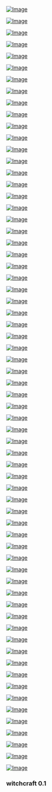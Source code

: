 <!--
bkz küçük emrah hülya avşara çaktı mı sorunsalı 
bkz ibrahim talıseksin hülya avşar a 3 kere çaktım ne olay yaptınız çıkışı
bkz erdonun sanna marin kim amk demesi
bkz sanna marin in erdonun kılına zarar gelsin hele bi gelsin çıkışı
bkz netanyahunun erdonun kılına zarar gelirse karşınızda beni bulursunuz çıkışı
bkz ibrahim tatlıseksin uzun adamı yedirmem açıklaması
bkz orhan bencegayin yerim uzun adamın yeri paylaşımı
bkz akil adamların il milli eğitim müdürünü desteklemesi
bkz orhan bence gayin il milli eğitim müdürünü desteklemesi
bkz kaymakamın il milli müdürüne ne ayaksın sen demesi
bkz il milli eğitim müdürünün kzıalrın eteke altlarına kamera koyması
bkz onu boşverde hz süleyman ın kırk kaplan gücüde olması
https://www.uludagsozluk.com/e/42531437/ lol
bkz hz muhammed camı tıklasa kırk bakireden dadmaya geldim dese napardınız
bkz il başkanı gece camı tıklayıp yenge de erik gibiymiş dese naparsınız
bkz il başkanı çıkıp gel lan buraya oç dese gider mişsiniz sorunsalı
bkz ayakkabı kutusu partisi kurulsa oy verir misiniz sorunsalı
bkz tevfik göksu imamoğlunu tokatlayıp  ayakkabılarını boyatsa naparsınız
bkz devlet bahçeli atıl kurt dese atılırmısınız
bkz süleyman soylu devlete karşı gelenlerin  ayağını kırın dese napardınız
bkz hoşlandığınızgavat ormanda kırk kaplan gücündeyim dese napardınız
bkz hoşlandığınız gavat denize düşse napardınız sorunsalı
bkz devletin malı deniz yemeyen keriz 
https://www.uludagsozluk.com/k/bir-d%C3%BCzine-kar%C4%B1s%C4%B1-olan-gavad/ bkz a bu benim
bkz bilal vakıf paraları ibiza da bi gece de yese napardınız
bkz facebook cia gözetiminde olsa napardınız sorunsalı
bkz twitter nsa gözetiminde olsa nolurdu sorunsalı
bkz devlet gözetiminde facebook olsaydı nolurdu sorunsalı
bkz erdoğan ailesinin yediği trilyonları öğrenseniz napardınız sorunsalı
https://www.uludagsozluk.com/e/42531311/bkz çok yahşi adamdır
bkz hiç sevişmemiş cinselli cinselsiz ilişki istemeyen mutlu 1978 li erkek
https://www.uludagsozluk.com/k/hayat%C4%B1nda-hi%C3%A7-sevilmemi%C5%9F-insan/&w=bg bkz a bu benim
https://www.uludagsozluk.com/k/joffrey-in-kad%C4%B1k%C3%B6y-de-g%C3%B6r%C3%BClmesi/
bkz serdar ortaçın türk düşmanlarına 10. yıl marşıyla verdiği efso cevap
https://www.uludagsozluk.com/k/kemalistlerin-kurdu%C4%9Fu-%C3%BClkede-kemalizmi-k%C3%B6t%C3%BClemek/
bkz yaşıtları kadıköyde kız kovalarken 40 lık amcalarına sulanan ergenler
https://www.uludagsozluk.com/k/tevfik-g%C3%B6ksu-nun-imamo%C4%9Flu-nu-tokat-delisi-yapmas%C4%B1/
bkz cinselli cinselsiz ilişki istemeyen 1978 li işi arabası evi olmayan erkek
https://www.uludagsozluk.com/k/sevgilisinin-tayt-giymesine-izin-veren-gavat/&w=bg bkz şeytanın hileleri
bkz https://www.youtube.com/watch?v=jVEKDcDEN1w en sevdiğim kullar asyalı kullar
bkz cinsel ilişki istemeyen erkeğe tecavüz etmeye çalışan türkler
bkz mahsun kırmızıgül denize düşse kurtarır mısın sorunsalı
bkz bülent ecevit denizden slip mayolu çıksa naparsın sorunsalı
bkz tansu çillerin eşi denize düşse kurtarır mısın sorunsalı
bkz angela merkel denize düşse kurtarır mısın sorunsalı
bkz denize düşmese en çok kimi lider olarak görürsün
bkz killa kahan denize düşse almanlar napar sorunsalı
bkz denize kakatürk mü düşse boğarsın serdar ortaç mı
bkz kakatürke benzeyen adam vs serdar ortaça benzeyen japon
bkz serdar ortaçın gerçek orta asya türkü olduğu gerçeği
bkz serdar ortaçın denizden çıkıp 10. yıl marşı söylemesi
bkz su çok güzel gelsene diyen kutup ayısı
bkz denizde koltuk altıyla osuruk sesi yapan kutup ayısı görsen naparsın sorunssalı
bkz daudoğlanın bacanağı denize düşse naparsın sorunsalı
bkz hz musa denizi yarsa deniz yarılır mı sorunsalı
bkz yangında yanan aleviyi kurtarırmısın sorunsalı
bkz yangında yanan kafirleri kurtarırmısın sorunsalı
bkz ılık denize putin düşse kurtarırmısın sorunsalı
bkz denizden kürt çıksa o denzie girer msini sorunsalı
bkz denizden ali sami yen çıksa naparsın sorunsalı
bkz serdar ortaç denizden ıslak çıksa 10.yıl marşi söylese naparsın sorunsalı
bkz denize kamalcı serdar ortaç mı pkklı ahmet kaya mı kurtarırsın sorunsalı
bkz ıssız bi adaya düşsen kimi alırsın sounsal https://www.youtube.com/watch?v=0XaTDfxSmvk
bkz ahmet çakar denize düşse naparsın sorunsalı
bkz emre belezoğlu denize düşse naparsın sorundalı
bkz şeyma subaşı denize düşse naparsın sorunsalı
bkz ermeni toroğlan denize düşse kurtarırmısın sorunsalı
bkz deniz yılanı denzie düşse naparsın sorunsalı
bkz denize düşse yılana sarılır msıın sorunsalı
bkz denize düşmese denize dmökeceğin ırklar hangileri sorunsalı
bkz denize düşse kurtarmayacağın isimler kimler sorunsalı
bkz rte denize düşse cinsel seks yaparmısın sorunsalı
bkz rte cinsel seks teklifini reddetse naparsın soundalı
bkz rte denize düşse kurtarırı mısın sorunsalı
bkz cinsel sekse düşse kimi kurtarırsın sorunsalı
bkz denizde kime cinsel seks teklifi edersin sorunsalı
bkz denizde kim düşse sakso çekersin sorunsalı
bkz denizde cinsel seks teklifini reddedden erkeğe naparsın sorunsalı
bkz havuza kim düşse şey yaparsın https://www.youtube.com/watch?v=2SzDVoaY8mg
bkz denize rus mu düşse kurtarırsın yahudi mi ?
bkz denize apo mu düşse kurtarırsın tatlıses mi 
bkz denize yunan düşse kurtarır mısın sorunsalı
bkz denize düşse kürt düşse kürt sorunu çözülürmü sorunsalı
bkz serdr ortaçın yılbaşı yaklaştıkça yılbaşı konserlerine hazırlanması
bkz serdar ortaçın recep tayyip erdoğan diye yazılır karizma diye okunur açıklaması
https://www.uludagsozluk.com/k/%C5%9Fu-an-t%C3%BCrkiye-de-lider-olarak-bir-tek-erdo%C4%9Fan-var/
https://www.uludagsozluk.com/k/eskiden-insanlar-t%C3%BCp-gaz-kuyru%C4%9Funa-girerdi/
bkz serdar ortaçın cinsel seks teklifini reddetmemesi
bkz serdar ortaçın yerim uzun adamın yeridir paylaşımı
bkz serdar ortaçın orta asyanın sahipleri çekik gözlülerdir açıklaması
bkz e devletten ermeni torunu olduğunu öğrenip derin bi ohh çekmek
bkz fesli bunağın keşke denize yunan dölü düşseydi açıklaması
bkz denize ermeni dölü mü düşse yunan dölü mü düşse kurtarırsınız 
bkz tayyipin metal yorgunluğu https://www.youtube.com/watch?v=PAlwP6oeJpA
bkz üç isimli lider karizması
bkz mustafa kamal doğan vs receğ tayyiğ doğan
bkz tayyip çok hojdır amam benena https://www.youtube.com/watch?v=PAlwP6oeJpA
bkz denizden hz osman çıksa yerim diyen yahudi https://www.youtube.com/watch?v=RHBoMuNszuk
bkz yılbaşı yaklaştıkça pasifleşen türklerin heyecan yapması https://www.youtube.com/watch?v=NXQJ9iR5BkA
bkz yılbaşı yaklaşıyo diyo heyecan yapan suriyeli https://www.youtube.com/watch?v=NXQJ9iR5BkA
bkz denizden babam çıksa yerim diyen kürt https://www.youtube.com/watch?v=RHBoMuNszuk
bkz denize düşen kürtü silip suriyeliyi kurtarmam foğşikmiyim diyen türk oğlu tük
bkz yılbaşında denize düşecem diyen kürt https://www.youtube.com/watch?v=RHBoMuNszuk
bkz yılbaşında cübbeli izleyecem diyen yahudi
bkz yılbaşında yılsonu diyenlere tavsiye
bkz yılsonu yaklaştıkça yılbaşı espirisi yapacam diyen müslüman
bkz yılsonu yaklaştıkça yılbaşını kıskanan yobaz
bkz her gece barda gönlüm hovarda söyleyen çomarlara tahamamülü olmayan insan
bkz türklerin eğlencenin dibine vurmalarını çekemeyen yobaz gavat kğrt
bkz eğlenen türklere tahammülü olmayan yobaz finlandiyalı
bkz türklerin refahını çekemeyen norveçli yobaz
bkz türklerin çok mutlu olmasını çekemeyen çomar
bkz türklerin çok eğlenceli olmasını çekemyen dünya
bkz eğlenen türklere tahammülü olmayan çomar
bkz noel yaklaştıkça pasifleşen gay
bkz erdoğanın damatlarıyla aynı havuza düşsen naparsın sorunsalı
bkz erdogan havuza düşse naparsın sorunsalı
bkz denize erdoğan mı düşse atatürk mü düşse naparsın sorunsalı
bkz denize baan düşse naparsın sorunsalı
bkz denizden babam çıksa yerim diyen birini denizde kurtarırmısın sorunsalı
bkz denizden kurt çıksa yerim diyen kürt
bkz denize kurt düşse kurtarırmısın sorunsalı
bkz il başkanınını denize kürt düşse kurtarmama demesi
bkz chp il başkanının yerim uzun heykelin yeridir paylaşımı
bkz müslümanların üstün ırk olması
bkz deniz kürt düşse üstüne sıçarmısın sorunsalı
bkz akp ümranye il başkanının yerim uzun adamın yeridir paylaşımı
https://www.youtube.com/watch?v=Afq6UM-01Xs
bkz tayip doğanın israfı önlemek için heykelleri tayyip şeklinde yaptırması
bkz denize türkün düşmemesi sorunsalı
bkz deniz kürt mü düşse kurtarırsın  müslüman mı
bkz doğuda dsmartı gavat macun tv si interneti olmayanlar varken şikayet etmek cık cık cık 
bkz yobazdogan odama dsmart şifresiz lig tv umut nayır hd bağlatti diye kıskanan ekşiciler
bkz aktrollerin iş başı yapması https://www.youtube.com/watch?v=TA6y-oRT1w0
bkz ekşcilerin neymara hiç entry girmemesi sorunsalı
https://kaybedince-daha-cok-seveceksin.uludagsozluk.com/ bkz yahudileri ırk sanan kamalcı
bkz aponun odasına dsmart ligtv kamalcılara gavat acun tv bağlatan dünya lideri
https://www.uludagsozluk.com/k/%C3%B6calan-%C4%B1n-h%C3%BCcresine-televizyon-koydurtan-lider/&w=bg
bkz topkekini yerken yaparken acun abi çıktı tvye anne diyen gavat
bkz kamalcı gavatlar odalarında tvibu mu izliyo dsmart mı izliyor sorunsalı
bkz apple tv nin kamalcı gavatları siklememesi
bkz gavatlara dsmart bağlatıp mağara soğuk mu demek
bkz apo nun hücresinde  gavat acun tv izlediği gerçeği
https://www.uludagsozluk.com/k/%C3%B6calan-tvbu-mu-dsmart-m%C4%B1-digit%C3%BCrk-m%C3%BC-izliyor/ bkz rt (recep tayyip )
bkz acele etme fedöcü efendi vs https://hitler-benim-atam.uludagsozluk.com/ 
https://eksisozluk.com/pazar-gunu-seni-kilisede-goremedim-john--915278 alla alla neden acaba
https://www.uludagsozluk.com/k/%C3%B6calan-%C4%B1n-h%C3%BCcresine-televizyon-koydurtan-lider/&w=bg lol
https://github.com/danmactough/node-feedparser/tree/fb2377e2525a4ab26e998e20021f4a60ab6dd7ce 
https://www.youtube.com/watch?v=GQAk5T93CQk swan song for a nation
https://twitter.com/radikal lol
https://github.com/nodejs/node-v0.x-archive/issues/2190 lol
bkz floating witchcraft after life  https://www.youtube.com/watch?v=k-T7vGdH_ek
https://github.com/danmactough/node-feedparser/issues/129
bkz floating witchcraft https://www.youtube.com/watch?v=01SXLx0MOTs 
request({url,encoding:null}, function(error, response, body){
		body = iconv.encode (iconv.decode (new Buffer (body, 'binary'), 'win1251'), 'utf8');
        console.log(body.toString()); // кракозябры: ура ура ура
});,
https://github.com/danmactough/node-feedparser/blob/fb2377e2525a4ab26e998e20021f4a60ab6dd7ce/examples/iconv.js
-->
<!-- https://toster.ru/q/353548 -->
<!-- https://www.npmjs.com/package/iconv-lite  -->
<!-- https://www.unix.com/shell-programming-and-scripting/248845-trying-convert-utf-8-windows-1251-a.html -->
<!--https://helperbyte.com/questions/257624/how-to-convert-encoding-from-windows1251-to-utf8-in-nodejs -->
<!-- https://github.com/mathiasbynens/windows-1251 that's what i've been lookin' for -->
<!-- windows-1251 https://www.youtube.com/watch?v=wpFBJDI1I_g -->
<!-- https://stackoverflow.com/a/9049823 -->
<!-- https://www.zen-cart.com/showthread.php?121221-Problems-with-displaying-Russian-characters-and-UTF-8 -->


[![Image](smartdata/Screenshot_2019-12-06_19-22-23.png)]( https://www.youtube.com/watch?v=YGix73dqF0I )


[![Image](smartdata/Screenshot_2019-12-06_07-53-46.png)]( https://www.youtube.com/watch?v=LYZScAAbfns )

[![Image](smartdata/Screenshot_2019-12-06_06-02-12.png)]( https://www.youtube.com/watch?v=6RwAWZtK5Uw )

[![Image](smartdata/Screenshot_2019-12-06_02-17-01.png)]( https://www.youtube.com/watch?v=OrZB5n0tNAI )

[![Image](smartdata/Screenshot_2019-12-05_15-51-16.png)]( https://www.youtube.com/watch?v=WrrK0LuuTOg )

[![Image](smartdata/Screenshot_2019-12-05_14-44-07.png)]( https://www.youtube.com/watch?v=k-Rg51azVlg )

[![Image](smartdata/Screenshot_2019-12-05_14-02-27.png)]( https://www.la-croix.com/Monde/Afrique/Operation-Barkhane-Emmanuel-Macron-reclame-appui-clair-pays-Sahel-2019-12-05-1201064691)


[![Image](smartdata/Screenshot_2019-12-05_14-03-26.png)]( https://www.youtube.com/watch?v=eG7pRObJq1U )

[![Image](smartdata/Screenshot_2019-12-04_15-05-30.png)]( https://www.youtube.com/watch?v=itkl7cHcX_E )

[![Image](smartdata/Screenshot_2019-12-04_11-20-43.png)]( https://www.timeanddate.com/moon/phases/turkey/istanbul )

[![Image](smartdata/Screenshot_2019-12-04_11-17-41.png)]( https://www.theguardian.com/world/2019/dec/04/turkey-agrees-to-back-nato-plan-for-baltic-states-and-poland )

[![Image](smartdata/Screenshot_2019-12-04_10-27-53.png)]( https://www.youtube.com/watch?v=TGwZ7MNtBFU )



[![Image](smartdata/Screenshot_2019-12-04_10-05-48.png)]( https://www.dunya.com/gundem/turkiye-natonun-baltik-planini-onayladi-haberi-458154 )

[![Image](smartdata/Screenshot_2019-12-04_06-00-52.png)]( https://www.theguardian.com/world/video/2019/dec/04/emmanuel-macron-defends-calling-nato-brain-dead-video )

[![Image](smartdata/Screenshot_2019-12-04_07-27-11.png)]( https://www.youtube.com/watch?v=IlsLUaccKWo )

[![Image](smartdata/Screenshot_2019-12-04_06-02-17.png)]( https://www.theguardian.com/world/2019/dec/03/macron-clashes-with-erdogan-over-anti-isis-kurdish-fighters )

[![Image](smartdata/Screenshot_2019-12-03_10-09-51.png)]( https://www.dunya.com/gundem/trump-turkiye-savas-ucagi-icin-rusya-veya-cine-yonelebilir-haberi-458069 )


[![Image](smartdata/Screenshot_2019-12-03_09-58-52.png)]( https://www.theguardian.com/world/2019/dec/03/trump-macron-brain-dead-nato-remarks )


[![Image](smartdata/Screenshot_2019-12-03_02-47-15.png)]( https://www.dunya.com/dunya/abd-fransanin-dijital-hizmet-vergisine-misilleme-yapmaya-hazirlaniyor-haberi-458021 )

[![Image](smartdata/Screenshot_2019-12-02_03-21-48.png)]( https://www.theguardian.com/science/2019/dec/01/island-states-want-decisive-action-to-prevent-inundation)


[![Image](smartdata/Screenshot_2019-12-02_03-21-59.png)]( https://www.youtube.com/watch?v=UNFDHgjrlK8 )

[![Image](smartdata/Screenshot_2019-12-02_03-32-43.png)]( https://www.youtube.com/watch?v=W6qbHYRqkbU)

[![Image](smartdata/Screenshot_2019-11-30_20-58-04.png)]( https://news.sky.com/story/north-korea-calls-japanese-pm-shinzo-abe-imbecile-and-political-dwarf-in-row-over-missiles-11874298)

[![Image](smartdata/Screenshot_2019-11-30_16-38-43.png)]( https://www.dailymotion.com/video/x99fx6 ) 

[![Image](smartdata/Screenshot_2019-11-30_15-40-03.png)]( https://www.dailymotion.com/video/x5frzub ) 

[![Image](smartdata/Screenshot_2019-11-30_11-44-46.png)]( https://www.dailymotion.com/video/xcuch5 ) 

[![Image](smartdata/Screenshot_2019-11-29_22-57-15.png)]( https://www.youtube.com/watch?v=BfVIUPqVXv4 ) 


[![Image](smartdata/Screenshot_2019-11-29_18-43-39.png)]( https://www.youtube.com/watch?v=3ttlU1-bCzM) 

[![Image](smartdata/Screenshot_2019-11-29_11-09-01.png)]( https://www.youtube.com/watch?v=MKcKtjrL5bc ) 
<!-- https://www.youtube.com/watch?v=DgtKLrT9_GI -->
<!-- https://www.youtube.com/watch?v=mOHMLuwTKWQ -->
<!-- https://www.youtube.com/watch?v=MKcKtjrL5bc LOST: Flight 815 Crash in Real Time -->
<!-- https://www.youtube.com/watch?v=GdT8eqMO4qk LOST in 8 minutes -->
<!-- https://www.youtube.com/watch?v=8-uvOpMyPgI 5th rev -->

[![Image](smartdata/Screenshot_2019-11-29_09-00-00.png)](  https://www.youtube.com/watch?v=GdT8eqMO4qk ) 

[![Image](smartdata/Screenshot_2019-11-29_04-24-40.png)]( https://www.youtube.com/watch?v=QgpBjS3HCJI ) 


[![Image](smartdata/Screenshot_2019-11-28_18-41-47.png)]( https://www.theguardian.com/world/2019/nov/28/apple-under-fire-for-labelling-crimea-as-part-of-russia-in-its-apps ) 

[![Image](smartdata/Screenshot_2019-11-28_11-31-05.png)]( https://www.youtube.com/watch?v=-gP_Q2myNWo ) 

[![Image](smartdata/Screenshot_2019-11-28_11-31-19.png)]( https://www.theguardian.com/world/2019/nov/28/macron-defends-brain-dead-nato-remarks-as-summit-approaches) 

<!-- 
https://www.youtube.com/watch?v=2q05iJ6jHu8 reserved
https://www.youtube.com/watch?v=-gP_Q2myNWo apple tree 
https://www.youtube.com/watch?v=wzIU_yc01nQ alcala
https://www.youtube.com/watch?v=lN_MSyrq6-U before the crypt
-->

[![Image](smartdata/Screenshot_2019-11-27_05-17-11.png)]( https://www.youtube.com/watch?v=YwTqpWRGmYc ) 

[![Image](smartdata/Screenshot_2019-11-27_07-50-42.png)]( https://www.youtube.com/watch?v=-371LmCinrY ) 

[![Image](smartdata/itsnotrocketscience.png)]( https://www.youtube.com/watch?v=2q05iJ6jHu8  )

[![Image](smartdata/Screenshot_2019-11-28_07-52-24.png)]( https://www.youtube.com/watch?v=zqCB8uB5bXY ) 

[![Image](smartdata/Screenshot_2019-11-26_15-55-05.png)]( https://www.youtube.com/watch?v=kAGU0__47vI )


[![Image](smartdata/Screenshot_2019-11-26_13-12-05.png)](  https://www.youtube.com/watch?v=wzIU_yc01nQ )

[![Image](smartdata/Screenshot_2019-11-26_11-37-02.png)](  https://www.youtube.com/watch?v=0lZ5t7Fz_fw )

<!-- https://www.youtube.com/watch?v=ZXYjLAqbFrs -->
<!-- https://www.youtube.com/watch?v=Z4d4yB-cm6E -->
<!-- https://www.youtube.com/watch?v=TfPQXTHPW8w -->

[![Image](smartdata/missionlocknhead.png)](  https://www.youtube.com/watch?v=6OiWfZYARio )
<!--https://www.youtube.com/watch?v=ZXYjLAqbFrs -->

[![Image](smartdata/markIII.png)](  https://www.youtube.com/watch?v=ZwOxM0-byvc )

 [![Image](smartdata/loc-time.png)](  https://www.youtube.com/watch?v=p-zJzffx3FM )
 
 [![Image](smartdata/crash.png)](  https://www.youtube.com/watch?v=xPtJj0EIQdY )


 [![Image](smartdata/hellboy.png)](  https://www.youtube.com/watch?v=qml_294gRQc )

 [![Image](smartdata/bprd.png)](  https://www.youtube.com/watch?v=eUWy54la_6g )

 [![Image](smartdata/Last-Quarter.png)]( https://www.youtube.com/watch?v=00fMhETHQME )

[![Image](smartdata/second.png)]( https://www.youtube.com/watch?v=8cW8kAFbnik )
<!-- https://www.youtube.com/watch?v=MuWwCUXGzWE otto -->
<!-- https://www.youtube.com/watch?v=eUWy54la_6g -->

 [![Image](smartdata/whatsupdoc.png)]( https://www.youtube.com/watch?v=qmV5MW_XAtg )
<!-- https://www.youtube.com/watch?v=ZQqRiqjBQeo -->

<!-- [![Image](smartdata/whatsupdoc.png)](  https://www.youtube.com/watch?v=q9RsiQSTrPA )-->
<!-- https://www.youtube.com/watch?v=b1XmPAIHZkk -->

<!--[![Image](smartdata/xerox.png)]( https://www.youtube.com/watch?v=llZWUutejao )-->

[![Image](smartdata/sun-out-mercury.png)]( https://www.youtube.com/watch?v=nlnrOr2STaE )
<!-- https://earthsky.org/tonight/transit-of-mercury-on-november-11-2019  -->

[![Image](smartdata/xerox.png)]( https://www.youtube.com/watch?v=ynFYqvnxZxY )

[![Image](smartdata/black-clad.png)]( https://www.youtube.com/watch?v=v9Ev_yC_cf0 )

[![Image](smartdata/blockrain.png)]( https://www.youtube.com/watch?v=ueiBYxI6Eqg )

[![Image](smartdata/finalflightofosiris.png)]( https://www.youtube.com/watch?v=N3ZtokEn05s )

[![Image](smartdata/ama-v-ts.png)]( https://www.theguardian.com/music/2019/nov/15/taylor-swift-says-shes-being-banned-from-singing-her-old-hits-at-amas )
<!-- https://twitter.com/MarkDice/status/1195137236599050240  -->


<!--[![Image](smartdata/rechargeable.png)]( https://www.youtube.com/watch?v=fyaI4-5849w )-->
[![Image](smartdata/silver-diamond.png)](https://www.youtube.com/watch?v=3OYJVrjdUrI )

[![Image](smartdata/bolivia-test-new-leader.png)]( https://www.theguardian.com/world/video/2019/nov/13/anez-assumes-interim-presidency-as-morales-flees-video )

[![Image](smartdata/Bolivia’s-Lithium-Isn’t-The-New-Oil.png)]( https://foreignpolicy.com/2019/11/13/coup-morales-bolivia-lithium-isnt-new-oil/)

[![Image](smartdata/syria-oil.png)]( https://www.theguardian.com/us-news/live/2019/nov/13/trump-news-today-live-impeachment-hearings-bill-taylor-george-kent-ukraine-democrats-latest-updates )


[![Image](smartdata/bolivia-coup.png)]( https://www.theguardian.com/world/2019/nov/12/evo-morales-arrives-mexico-bolivia-power-vacuum )

[![Image](smartdata/products.png)]( https://www.theguardian.com/world/2019/nov/12/products-israeli-settlements-labelled-eu-court )
<!-- https://www.youtube.com/watch?v=Xo7aPtVfzps fact or friction -->

[![Image](smartdata/spacetrash.png)]( https://www.youtube.com/watch?v=juQPE-v28es )

[![Image](smartdata/mercury-transit-wide.png)](  https://www.nationalgeographic.com/science/2019/11/last-transit-of-mercury-until-2032-how-to-watch-livestream/ )
<!-- https://www.nationalgeographic.com/science/2019/11/last-transit-of-mercury-until-2032-how-to-watch-livestream/ -->

[![Image](smartdata/mercury-transit.png)]( https://www.timeanddate.com/eclipse/transit/2019-november-11)
<!-- https://www.timeanddate.com/eclipse/transit/2019-november-11 -->

[![Image](smartdata/hardware.png)]( https://www.youtube.com/watch?v=5Hx80FJAuuw )

### witchcraft 0.1
<!--
<div class="video-container">
  <iframe width="100%" src="https://player.vimeo.com/video/267559525" frameborder="0" allowfullscreen></iframe>
</div>-->


